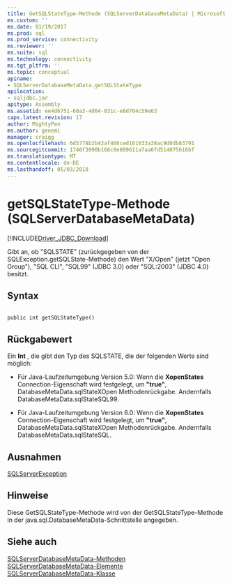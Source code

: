 ```yaml
---
title: GetSQLStateType-Methode (SQLServerDatabaseMetaData) | Microsoft Docs
ms.custom: ''
ms.date: 01/19/2017
ms.prod: sql
ms.prod_service: connectivity
ms.reviewer: ''
ms.suite: sql
ms.technology: connectivity
ms.tgt_pltfrm: ''
ms.topic: conceptual
apiname:
- SQLServerDatabaseMetaData.getSQLStateType
apilocation:
- sqljdbc.jar
apitype: Assembly
ms.assetid: ee4d6751-68a3-4d04-831c-e6d704c59e63
caps.latest.revision: 17
author: MightyPen
ms.author: genemi
manager: craigg
ms.openlocfilehash: 6d5778b2b42af466ced101633a38ac9d0db83791
ms.sourcegitcommit: 1740f3090b168c0e809611a7aa6fd514075616bf
ms.translationtype: MT
ms.contentlocale: de-DE
ms.lasthandoff: 05/03/2018
---
```

# <a name="getsqlstatetype-method-sqlserverdatabasemetadata"></a>getSQLStateType-Methode (SQLServerDatabaseMetaData)
[!INCLUDE[Driver_JDBC_Download](../../../includes/driver_jdbc_download.md)]

  Gibt an, ob "SQLSTATE" (zurückgegeben von der SQLException.getSQLState-Methode) den Wert "X/Open" (jetzt "Open Group"), "SQL CLI", "SQL99" (JDBC 3.0) oder "SQL:2003" (JDBC 4.0) besitzt.  
  
## <a name="syntax"></a>Syntax  
  
```  
  
public int getSQLStateType()  
```  
  
## <a name="return-value"></a>Rückgabewert  
 Ein **Int** , die gibt den Typ des SQLSTATE, die der folgenden Werte sind möglich:  
  
-   Für Java-Laufzeitumgebung Version 5.0: Wenn die **XopenStates** Connection-Eigenschaft wird festgelegt, um **"true"**, DatabaseMetaData.sqlStateXOpen Methodenrückgabe. Andernfalls DatabaseMetaData.sqlStateSQL99.  
  
-   Für Java-Laufzeitumgebung Version 6.0: Wenn die **XopenStates** Connection-Eigenschaft wird festgelegt, um **"true"**, DatabaseMetaData.sqlStateXOpen Methodenrückgabe. Andernfalls DatabaseMetaData.sqlStateSQL.  
  
## <a name="exceptions"></a>Ausnahmen  
 [SQLServerException](../../../connect/jdbc/reference/sqlserverexception-class.md)  
  
## <a name="remarks"></a>Hinweise  
 Diese GetSQLStateType-Methode wird von der GetSQLStateType-Methode in der java.sql.DatabaseMetaData-Schnittstelle angegeben.  
  
## <a name="see-also"></a>Siehe auch  
 [SQLServerDatabaseMetaData-Methoden](../../../connect/jdbc/reference/sqlserverdatabasemetadata-methods.md)   
 [SQLServerDatabaseMetaData-Elemente](../../../connect/jdbc/reference/sqlserverdatabasemetadata-members.md)   
 [SQLServerDatabaseMetaData-Klasse](../../../connect/jdbc/reference/sqlserverdatabasemetadata-class.md)  
  
  
